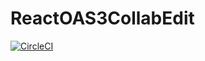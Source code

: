 # ReactOAS3CollabEdit
[![CircleCI](https://circleci.com/gh/joranbeasley/ReactOAS3CollabEdit/tree/master.svg?style=svg)](https://circleci.com/gh/joranbeasley/ReactOAS3CollabEdit/tree/master)
